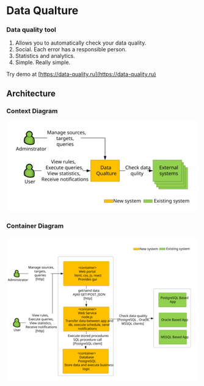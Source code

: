 # Data Qualture
### Data quality tool

1. Allows you to automatically check your data quality.
2. Social. Each error has a responsible person.
3. Statistics and analytics.
4. Simple. Really simple.

Try demo at [https://data-quality.ru](https://data-quality.ru)

## Architecture
### Context Diagram
<img src="./docs/c1.svg">

### Container Diagram
<img src="./docs/c2.svg">
